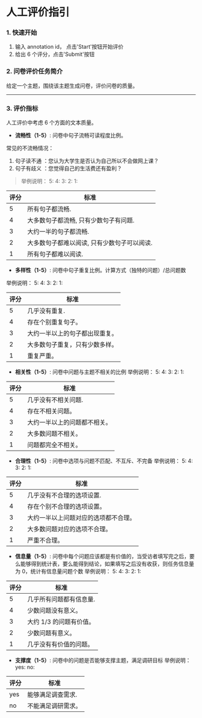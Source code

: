 # 人工评价指引

### 1. 快速开始

1) 输入 annotation id， 点击'Start'按钮开始评价
2) 给出 6 个评分，点击'Submit'按钮

### 2. 问卷评价任务简介

给定一个主题，围绕该主题生成问卷，评价问卷的质量。

---

### 3. 评价指标

人工评价中考虑 6 个方面的文本质量。

- **流畅性（1-5）**: 问卷中句子流畅可读程度比例。

常见的不流畅情况：

1. 句子读不通 ：您认为大学生是否认为自己所以不会做网上课？
2. 句子有歧义 ：您觉得自己的生活费还有盈利？

> 举例说明：
5:
4:
3:
2:
1:

| 评分 | 标准                                        |
| ---- | ------------------------------------------- |
| 5    | 所有句子都流畅.                             |
| 4    | 大多数句子都流畅, 只有少数句子有问题.       |
| 3    | 大约一半的句子都流畅.                       |
| 2    | 大多数句子都难以阅读, 只有少数句子可以阅读. |
| 1    | 所有句子都难以阅读.                         |

- **多样性（1-5）**: 问卷中句子重复比例。计算方式（独特的问题）/总问题数

举例说明：
5:
4:
3:
2:
1:

| 评分 | 标准                           |
| ---- | ------------------------------ |
| 5    | 几乎没有重复.                  |
| 4    | 存在个别重复句子。             |
| 3    | 大约一半以上的句子都出现重复。 |
| 2    | 大多数句子重复，只有少数多样。 |
| 1    | 重复严重。                     |

- **相关性（1-5）**: 问卷中问题与主题不相关的比例
举例说明：
5:
4:
3:
2:
1:

| 评分 | 标准                         |
| ---- | ---------------------------- |
| 5    | 几乎没有不相关问题.          |
| 4    | 存在不相关问题。             |
| 3    | 大约一半以上的问题都不相关。 |
| 2    | 大多数问题不相关。           |
| 1    | 问题都完全不相关。           |

- **合理性（1-5）**: 问卷中选项与问题不匹配、不互斥、不完备
举例说明：
5:
4:
3:
2:
1:

| 评分 | 标准                                 |
| ---- | ------------------------------------ |
| 5    | 几乎没有不合理的选项设置.            |
| 4    | 存在个别不合理的选项设置。           |
| 3    | 大约一半以上问题对应的选项都不合理。 |
| 2    | 大多数问题对应的选项不合理。         |
| 1    | 严重不合理。                         |

- **信息量（1-5）**: 问卷中每个问题应该都是有价值的，当受访者填写完之后，要么能够得到统计表，要么能得到结论，如果填写之后没有收获，则任务信息量为 0，统计有信息量问题个数
举例说明：
5:
4:
3:
2:
1:

| 评分 | 标准 |
|-------|--------------------------------------------------------------------------------------|
| 5 | 几乎所有问题都有信息量. |
| 4 | 少数问题没有意义。 |
| 3 | 大约 1/3 的问题有价值。 |
| 2 | 少数问题有意义。 |
| 1 | 几乎没有有价值的问题。 |

- **支撑度（1-5）**: 问卷中的问题是否能够支撑主题，满足调研目标
举例说明：
yes:
no:

| 评分 | 标准               |
| ---- | ------------------ |
| yes  | 能够满足调查需求.  |
| no   | 不能满足调研需求。 |
